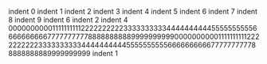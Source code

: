 indent 0
	indent 1
		indent 2
			indent 3
				indent 4
					indent 5
						indent 6
							indent 7
								indent 8
									indent 9
						indent 6
		indent 2
				indent 4
				00000000001111111111222222222233333333334444444444555555555566666666667777777777888888888899999999990000000000111111111122222222223333333333444444444455555555556666666666777777777788888888889999999999
	indent 1

